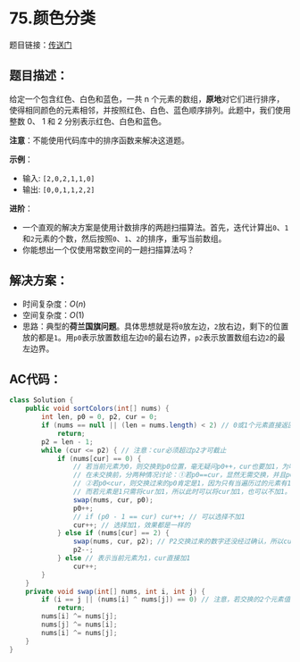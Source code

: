 # 75.颜色分类
题目链接：[传送门](https://leetcode-cn.com/problems/sort-colors/)

## 题目描述：
给定一个包含红色、白色和蓝色，一共 n 个元素的数组，**原地**对它们进行排序，使得相同颜色的元素相邻，并按照红色、白色、蓝色顺序排列。此题中，我们使用整数 0、 1 和 2 分别表示红色、白色和蓝色。

**注意**：不能使用代码库中的排序函数来解决这道题。

**示例**：
- 输入: `[2,0,2,1,1,0]`
- 输出: `[0,0,1,1,2,2]`

**进阶**：

- 一个直观的解决方案是使用计数排序的两趟扫描算法。首先，迭代计算出`0`、`1`和`2`元素的个数，然后按照`0`、`1`、`2`的排序，重写当前数组。
- 你能想出一个仅使用常数空间的一趟扫描算法吗？

## 解决方案：
- 时间复杂度：$O(n)$
- 空间复杂度：$O(1)$
- 思路：典型的**荷兰国旗问题**。具体思想就是将`0`放左边，`2`放右边，剩下的位置放的都是`1`。用`p0`表示放置数组左边`0`的最右边界，`p2`表示放置数组右边`2`的最左边界。

## AC代码：
```java
class Solution {
	public void sortColors(int[] nums) {
		int len, p0 = 0, p2, cur = 0;
		if (nums == null || (len = nums.length) < 2) // 0或1个元素直接返回
			return;
		p2 = len - 1;
		while (cur <= p2) { // 注意：cur必须超过p2才可截止 
			if (nums[cur] == 0) { 
                // 若当前元素为0，则交换到p0位置，毫无疑问p0++，cur也要加1，为啥？
				// 在未交换前，分两种情况讨论：①若p0==cur，显然无需交换，并且p0和cur都得加1；
				// ②若p0<cur，则交换过来的p0肯定是1，因为只有当遍历过的元素有1，p0 和cur才不会同步，此时p0必须加1，
				// 而若元素是1只需将cur加1，所以此时可以将cur加1，也可以不加1。
				swap(nums, cur, p0);
				p0++;
				// if (p0 - 1 == cur) cur++; // 可以选择不加1
				cur++; // 选择加1，效果都是一样的
			} else if (nums[cur] == 2) {
				swap(nums, cur, p2); // P2交换过来的数字还没经过确认，所以cur不能加1
				p2--;
			} else // 表示当前元素为1，cur直接加1
				cur++;
		}
	}
	private void swap(int[] nums, int i, int j) {
		if (i == j || (nums[i] ^ nums[j]) == 0) // 注意，若交换的2个元素值相同，则交换后可能出错，此种异或方法必须特判！
			return;
		nums[i] ^= nums[j];
		nums[j] ^= nums[i];
		nums[i] ^= nums[j];
	}
}
```
